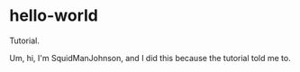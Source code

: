 # hello-world
Tutorial.

Um, hi, I'm SquidManJohnson, and I did this because the tutorial told me to.
